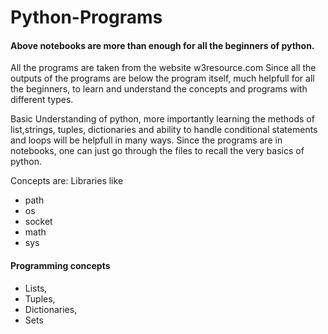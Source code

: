 # Python-Programs

#### Above notebooks are more than enough for all the beginners of python.

All the programs are taken from the website w3resource.com
Since all the outputs of the programs are below the program itself, much helpfull for all the beginners, to learn and understand the concepts 
and programs with different types.

Basic Understanding of python, more importantly learning the methods of list,strings, tuples, dictionaries and ability to handle conditional statements and loops will be helpfull in many ways.
Since the programs are in notebooks, one can just go through the files to recall the very basics of python.

Concepts are:
Libraries like 
* path
* os
* socket
* math
* sys
#### Programming concepts
* Lists,
* Tuples,
* Dictionaries,
* Sets